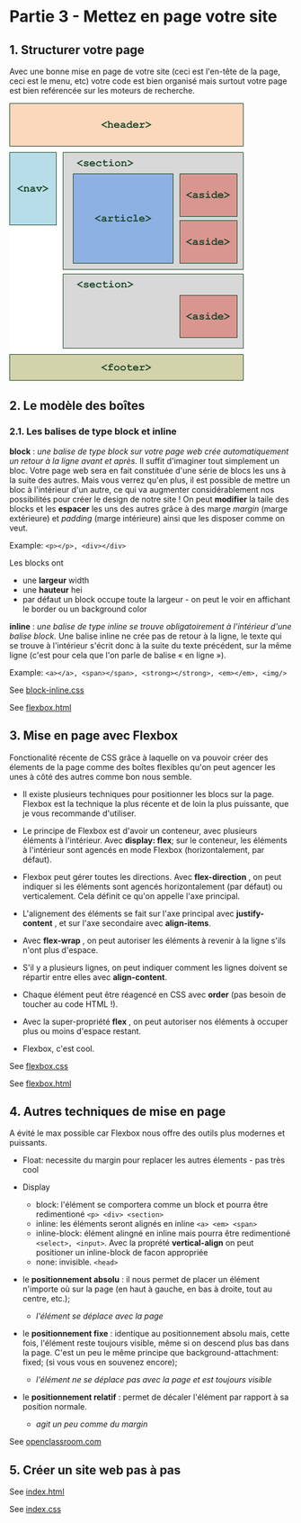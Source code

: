 # Partie 3 - Mettez en page votre site

## 1. Structurer votre page
Avec une bonne mise en page de votre site (ceci est l'en-tête de la page, ceci est le menu, etc) votre code est bien organisé mais surtout votre page est bien reférencée sur les moteurs de recherche.

![](../images/page-structure.png)


## 2. Le modèle des boîtes

### 2.1. Les balises de type block et inline
**block** : _une balise de type block sur votre page web crée automatiquement un retour à la ligne avant et après._ Il suffit d'imaginer tout simplement un bloc. Votre page web sera en fait constituée d'une série de blocs les uns à la suite des autres. Mais vous verrez qu'en plus, il est possible de mettre un bloc à l'intérieur d'un autre, ce qui va augmenter considérablement nos possibilités pour créer le design de notre site ! On peut **modifier** la taile des blocks et les **espacer** les uns des autres grâce à des marge _margin_ (marge extérieure) et _padding_ (marge intérieure) ainsi que les disposer comme on veut.

Example: ```<p></p>, <div></div>```

Les blocks ont 
- une **largeur** width
- une **hauteur** hei
- par défaut un block occupe toute la largeur - on peut le voir en affichant le border ou un background color

**inline** : _une balise de type inline se trouve obligatoirement à l'intérieur d'une balise block._ Une balise inline ne crée pas de retour à la ligne, le texte qui se trouve à l'intérieur s'écrit donc à la suite du texte précédent, sur la même ligne (c'est pour cela que l'on parle de balise « en ligne »).

Example: ```<a></a>, <span></span>, <strong></strong>, <em></em>, <img/>```

See [block-inline.css](../styles/block-inline.css)

See [flexbox.html](../block-inline.html)


## 3. Mise en page avec Flexbox
Fonctionalité récente de CSS grâce à laquelle on va pouvoir créer des élements de la page comme des boîtes flexibles qu'on peut agencer les unes à côté des autres comme bon nous semble.

- Il existe plusieurs techniques pour positionner les blocs sur la page. Flexbox est la technique la plus récente et de loin la plus puissante, que je vous recommande d'utiliser.

- Le principe de Flexbox est d'avoir un conteneur, avec plusieurs éléments à l'intérieur. Avec **display: flex**; sur le conteneur, les éléments à l'intérieur sont agencés en mode Flexbox (horizontalement, par défaut).

- Flexbox peut gérer toutes les directions. Avec **flex-direction**  , on peut indiquer si les éléments sont agencés horizontalement (par défaut) ou verticalement. Cela définit ce qu'on appelle l'axe principal.

- L'alignement des éléments se fait sur l'axe principal avec **justify-content** , et sur l'axe secondaire avec **align-items**.

- Avec **flex-wrap**  , on peut autoriser les éléments à revenir à la ligne s'ils n'ont plus d'espace.

- S'il y a plusieurs lignes, on peut indiquer comment les lignes doivent se répartir entre elles avec **align-content**. 

- Chaque élément peut être réagencé en CSS avec **order** (pas besoin de toucher au code HTML !).

- Avec la super-propriété **flex**  , on peut autoriser nos éléments à occuper plus ou moins d'espace restant.

- Flexbox, c'est cool.


See [flexbox.css](../styles/flexbox.css)

See [flexbox.html](../flexbox.html)


## 4. Autres techniques de mise en page
A évité le max possible car Flexbox nous offre des outils plus modernes et puissants.

- Float: necessite du margin pour replacer les autres élements - pas très cool
- Display
    - block: l'élément se comportera comme un block et pourra être redimentioné ```<p> <div> <section>```
    - inline: les éléments seront alignés en inline ```<a> <em> <span>```
    - inline-block: élément alingné en inline mais pourra être redimentioné ```<select>, <input>```. Avec la proprété **vertical-align** on peut positioner un inline-block de facon appropriée
    - none: invisible. ```<head>```
- le **positionnement absolu** : il nous permet de placer un élément n'importe où sur la page (en haut à gauche, en bas à droite, tout au centre, etc.); 
    - _l'élément se déplace avec la page_

- le **positionnement fixe** : identique au positionnement absolu mais, cette fois, l'élément reste toujours visible, même si on descend plus bas dans la page. C'est un peu le même principe que background-attachment: fixed;  (si vous vous en souvenez encore);
    - _l'élément ne se déplace pas avec la page et est toujours visible_

- le **positionnement relatif** : permet de décaler l'élément par rapport à sa position normale.
    - _agit un peu comme du margin_

See [openclassroom.com](https://openclassrooms.com/fr/courses/1603881-creez-votre-site-web-avec-html5-et-css3/1606402-decouvrez-dautres-techniques-de-mise-en-page)


## 5. Créer un site web pas à pas
See [index.html](../index.html)

See [index.css](../styles/style.css)